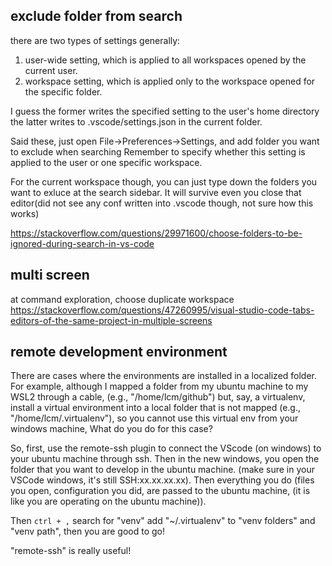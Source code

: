 ## exclude folder from search
there are two types of settings generally:
1. user-wide setting, which is applied to all workspaces opened by the current user.
2. workspace setting, which is applied only to the workspace opened for the specific folder.

I guess the former writes the specified setting to the user's home directory
the latter writes to .vscode/settings.json in the current folder.

Said these, just open File->Preferences->Settings, and add folder you want to exclude when searching
Remember to specify whether this setting is applied to the user or one specific workspace.

For the current workspace though, you can just type down the folders you want to exluce at the search sidebar.
It will survive even you close that editor(did not see any conf written into .vscode though, not sure how this works)

https://stackoverflow.com/questions/29971600/choose-folders-to-be-ignored-during-search-in-vs-code

## multi screen 
at command exploration, choose duplicate workspace
https://stackoverflow.com/questions/47260995/visual-studio-code-tabs-editors-of-the-same-project-in-multiple-screens

## remote development environment
There are cases where the environments are installed in a localized folder.
For example, although I mapped a folder from my ubuntu machine to my WSL2 through a cable, (e.g., "/home/lcm/github")
but, say, a virtualenv, install a virtual environment into a local folder that is not mapped (e.g., "/home/lcm/.virtualenv"), 
so you cannot use this virtual env from your windows machine, 
What do you do for this case?

So, first, use the remote-ssh plugin to connect the VScode (on windows) to your ubuntu machine through ssh.
Then in the new windows, you open the folder that you want to develop in the ubuntu machine. 
(make sure in your VSCode windows, it's still SSH:xx.xx.xx.xx).
Then everything you do (files you open, configuration you did, are passed to the ubuntu machine, (it is like you are operating on the ubuntu machine)).

Then
`ctrl + ,` search for "venv"
add "~/.virtualenv" to "venv folders" and "venv path", then you are good to go!

"remote-ssh" is really useful!